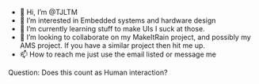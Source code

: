- 👋 Hi, I’m @TJLTM
- 👀 I’m interested in Embedded systems and hardware design
- 🌱 I’m currently learning stuff to make UIs I suck at those. 
- 💞️ I’m looking to collaborate on my MakeItRain project, and possibly my AMS project. If you have a similar project then hit me up. 
- 📫 How to reach me just use the email listed or message me 


Question: Does this count as Human interaction? 

<!---
TJLTM/TJLTM is a ✨ special ✨ repository because its `README.md` (this file) appears on your GitHub profile.
You can click the Preview link to take a look at your changes.
--->

